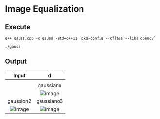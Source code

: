 # Image Equalization

## Execute
```
g++ gauss.cpp -o gauss -std=c++11 `pkg-config --cflags --libs opencv`
```
```
./gauss
```

## Output
| Input   | d|
| :---:   | :---: |
| | |
| | gaussiano | 
| | ![image](https://github.com/yantong0116/C-Cpp-Learning/assets/51469882/92faba6d-9fef-4204-be13-3e1f455f976a) | 
| gaussion2 | gaussiano3 |
| ![image](https://github.com/yantong0116/C-Cpp-Learning/assets/51469882/b24ca645-736a-4a3c-adcc-3b0b69c597c3) | ![image](https://github.com/yantong0116/C-Cpp-Learning/assets/51469882/f6ffbac9-d521-490f-a6de-098c1a99fa04) |
